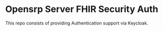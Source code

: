 # Opensrp Server FHIR Security Auth

This repo consists of providing Authentication support via Keycloak.
